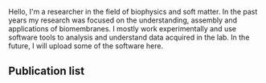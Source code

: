 Hello, I'm a researcher in the field of biophysics and soft matter. In the past years my research was focused on the understanding, assembly and applications of biomembranes. I mostly work experimentally and use software tools to analysis and understand data acquired in the lab. In the future, I will upload some of the software here.

## Publication list


